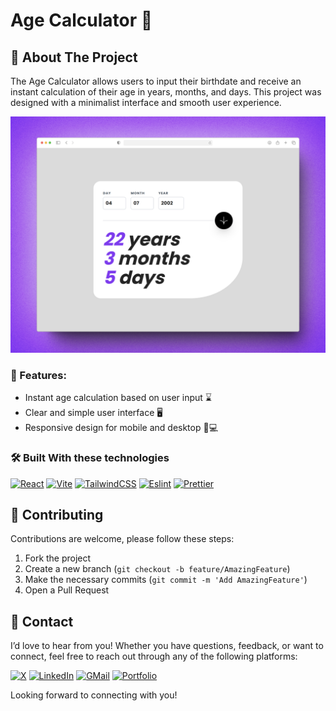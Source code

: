 
# Age Calculator 🧮

## 📖 About The Project

The Age Calculator allows users to input their birthdate and receive an instant calculation of their age in years, months, and days. This project was designed with a minimalist interface and smooth user experience.

[![Product Name Screen Shot][product-screenshot]][Project-URL]

### 🌟 Features:
- Instant age calculation based on user input ⌛
- Clear and simple user interface 🖥️
- Responsive design for mobile and desktop 📱💻


### 🛠️ Built With these technologies
[![React][React Badge]][React URL] [![Vite][Vite Badge]][Vite URL] [![TailwindCSS][TailwindCSS Badge]][TailwindCSS URL] [![Eslint][Eslint Badge]][Eslint URL] [![Prettier][Prettier Badge]][Prettier URL] 

## 🤝 Contributing

Contributions are welcome, please follow these steps:

1. Fork the project
2. Create a new branch (`git checkout -b feature/AmazingFeature`)
3. Make the necessary commits (`git commit -m 'Add AmazingFeature'`)
4. Open a Pull Request

## 📧 Contact

I’d love to hear from you! Whether you have questions, feedback, or want to connect, feel free to reach out through any of the following platforms:

 [![X][X Badge]][X URL] [![LinkedIn][LinkedIn Badge]][LinkedIn URL] [![GMail][GMail Badge]][GMail URL] [![Portfolio][Portfolio Badge]][Portfolio URL]
 
Looking forward to connecting with you!



[X Badge]: https://img.shields.io/badge/X-000000.svg?style=for-the-badge&logo=X&logoColor=white
[X URL]: https://x.com/Calisto_dev
[LinkedIn Badge]: https://img.shields.io/badge/LinkedIn-0A66C2.svg?style=for-the-badge&logo=LinkedIn&logoColor=white
[LinkedIn URL]: https://linkedin.com/in/carlos-bolano
[GMail Badge]: https://img.shields.io/badge/Gmail-EA4335.svg?style=for-the-badge&logo=Gmail&logoColor=white
[GMail URL]: mailto:carlostutos828@gmail.com
[Portfolio badge]:https://img.shields.io/badge/Portfolio-000000.svg?style=for-the-badge&logo=portfolio&logoColor=white
[Portfolio URL]: https://carlos-bolano.vercel.app
[product-screenshot]: ./public/age-calculator-screenshot.png
[Project-URL]: https://age--calculator.vercel.app


[React Badge]: https://img.shields.io/badge/React-61DAFB.svg?style=for-the-badge&logo=React&logoColor=black
[React URL]: https://react.dev/
[TailwindCSS Badge]: https://img.shields.io/badge/Tailwind%20CSS-06B6D4.svg?style=for-the-badge&logo=Tailwind-CSS&logoColor=white
[TailwindCSS URL]: https://tailwindcss.com/
[Eslint Badge]: https://img.shields.io/badge/ESLint-4B32C3.svg?style=for-the-badge&logo=ESLint&logoColor=white
[Eslint URL]: https://eslint.org/
[Prettier Badge]: https://img.shields.io/badge/Prettier-F7B93E.svg?style=for-the-badge&logo=Prettier&logoColor=black
[Prettier URL]: https://prettier.io/
[Vite Badge]: https://img.shields.io/badge/Vite-646CFF.svg?style=for-the-badge&logo=Vite&logoColor=white
[Vite URL]: https://vitejs.dev/

